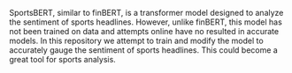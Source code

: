 SportsBERT, similar to finBERT, is a transformer model designed to analyze the sentiment of sports headlines. However, unlike finBERT, this model has not been trained on data and attempts online have no resulted in accurate models. In this repository we attempt to train and modify the model to accurately gauge the sentiment of sports headlines. This could become a great tool for sports analysis.
